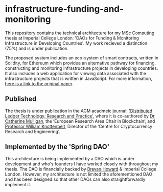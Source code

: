 # infrastructure-funding-and-monitoring

This repository contains the technical architecture for my MSc Computing thesis at Imperial College London: 'DAOs for Funding & Monitoring Infrastructure in Developing Countries'. My work recieved a distinction (75%) and is under publication.

The proposed system includes an eco-system of smart contracts, written in Solidity, for Ethereum which providea an alternative pathway for financing, constructing and monitoring infrastructure projects in developing countries. It also includes a web application for viewing data associated with the infrastructure projects that is written in JavaScript. For more information, [here is a link to the original paper](https://drive.google.com/file/d/15Ij9gEIJHgMeb3I2yotvqxlnJzJ_2Fcu/view?usp=sharing).

## Published

The thesis is under publication in the ACM acadmeic journal: ['Distributed Ledger Technology: Research and Practice'](https://dl.acm.org/journal/dlt), where it is co-authored by [Dr Catherine Mulligan](https://www.imperial.ac.uk/people/c.mulligan), the ‘European Research Area Chair in Blockchain’, and [Professor William Knottenbelt](https://www.imperial.ac.uk/people/w.knottenbelt), Director of the ‘Centre for Cryptocurrency Research and Engineering’.


## Implemented by the 'Spring DAO'

This architecture is being implemented by a DAO which is under development and who's founders I have worked closely with throughout my thesis. The DAO is financially backed by [Brevan Howard](https://www.brevanhoward.com/) & Imperial College London. However, my architecture is not limited the aforementioned DAO and has been designed so that other DAOs can also straightforwardly implement it.
